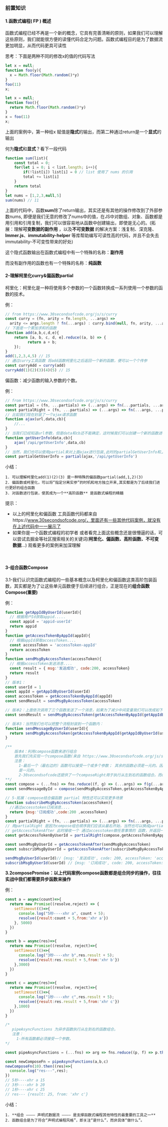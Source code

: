 <!--
 * @Date: 2021-12-20 16:31:01
 * @Author: luoshuai
 * @LastEditors: luoshuai
 * @LastEditTime: 2021-12-23 09:33:20
     -->

### 前置知识

#### 1.函数式编程( FP ) 概述

函数式编程已经不再是一个新的概念，它具有完善清晰的原则，如果我们可以理解这些原则，我们就能很方便的读懂代码合定为问题。函数式编程目的是为了数据流更加明显，从而代码更具可读性

思考：下面是两种不同的修改x的值的代码写法

```javascript
let x = null;
function foo(y){
  x = Math.floor(Math.random()*y)
}
foo(11)
x; 
```

```javascript
let x = null;
function foo(){
  return Math.floor(Math.random()*y)
}
x = foo(11)
x;
```

上面的案例中，第一种给x 赋值是**隐式**的输出，而第二种通过return是一个**显式**的输出

何为**隐式**和**显式**？看下一段代码

```javascript
function sum(list){
	const total = 0;
  	for(let i = 0; i < list.length; i++){
        if(!list[i]) list[i] = 0 // list 使用了 nums 的引用
    	total += list[i]
    }
    return total
}
let nums = [1,2,3,null,5]
sum(nums) // 11
```

上面的代码中，函数**sum**除了return输出，其实还是有其他的操作修改到了外部参数nums, 即便是我们无意的修改了nums中的值，在JS中对数组、对象、函数都是用引用和引用复制，我们可以很容易地从函数中创建输出，即使是无心的。(拓展：理解**可变数据的副作用** ，以及**不可变数据** 的解决方案：浅复制、深克隆、**Immer.js**、**immutability-helper** 等库帮助编写可读性高的代码，并且不会失去immutability-不可变性带来的好处)

这个隐式函数输出在函数式编程中有一个特殊的名称：**副作用**

而没有副作用的函数也有一个特殊的名称：**纯函数**

#### 2-理解柯里化curry&偏函数partial

柯里化：柯里化是一种将使用多个参数的一个函数转换成一系列使用一个参数的函数的技术。

例：

```javascript
// from https://www.30secondsofcode.org/js/s/curry
const curry = (fn, arity = fn.length, ...args) =>
  arity <= args.length ? fn(...args) : curry.bind(null, fn, arity, ...args);
// 下面是一个累加求和的函数
function add(a,b,c,d,e){
	return [a, b, c, d, e].reduce((a, b) => {
          return a + b;
    });
}
add(1,2,3,4,5) // 15
// 通过curry工具函数 将add函数柯里化之后返回一个新的函数，便可以一个个传参
const curryAdd = curry(add)
curryAdd(1)(2)(3)(4)(5) // 15
```

偏函数：减少函数的输入参数的个数。

例：

```javascript
// from https://www.30secondsofcode.org/js/s/curry
const partial = (fn, ...partials) => (...args) => fn(...partials, ...args);
const partialRight = (fn, ...partials) => (...args) => fn(...args, ...partials);
// 比如我们现在封装了一个ajax请求函数
function ajax(url,data,cb){
	//...
}
// 当我们已经知道url参数，但是data和cb还不能确定，这时候我们可以创建一个新的函数进行包装
function getUserInfo(data,cb){
	ajax('/api/getUserInfo',data,cb)
}
// 当然，我们也可以使用partial来对上面ajax进行包装,此时的partialGetUserInfo和上面的getUserInfo一样变成了接收data、cb的函数
const partialGetUserInfo = partial(ajax,'/api/getUserInfo')
```

小结：

   	1. 可以理解柯里化add(1)(2)(3) 是一种特殊的偏函数partial(add,1,2)(3)
   	2. 偏函数或柯里化，可以将“指定分离实参”的时机和地方独立开来,其实都是为了后续我们进行更好的组合函数
   	3. 对函数进行包装，使其成为一个**高阶函数** 是函数式编程的精髓

提示：

 - 以上的柯里化和偏函数 工具函数代码都来自https://www.30secondsofcode.org/，里面还有一些其他代码案例，就没有在上述代码中一一展示了
 - 如果你是一个函数式编程的初学者 或者看完上面这些概念还是很懵逼的话，可以尝试去掘金等社区搜索相关的关键词(**柯里化、偏函数、高阶函数、不可变数据**...) 观看更多的案例来加深理解

​      

#### 3-组合函数Compose

3.1-我们认识完函数式编程的一些基本概念以及柯里化和偏函数这类高阶包装函数，其实都是为了让这些单元函数便于后续进行组合，正是现在的**组合函数Compose(重要)** 

例：

```javascript
function getAppIdByUserId(userId){
  // 根据用户Id获取appid.....
  const appid = 'appid-userId'
  return appid
}
function getAccessTokenByAppId(appId){
  // 根据appId获取accessToken....
  const accessToken = 'accessToken-appId'
  return accessToken
}
function sendMsgByAccessToken(accessToken){
  // 根据accessToken发送消息....
  const result = { msg:'发送成功', code:200, accessToken}
  return result
}
// 版本1：
const userId = 1
const appId = getAppIdByUserId(userId)
const accessToken = getAccessTokenByAppId(appId)
const sendResult = sendMsgByAccessToken(accessToken)

// 版本2：上面依次调用了三个函数发送了一个消息，如果为了减少中间变量我们可以改成如下调用：
const sendResult = sendMsgByAccessToken(getAccessTokenByAppId(getAppIdByUserId(userId)))

// 版本3：当然我们也可以把整个流程封装到一个函数内：
function sendMessageByUserId(userId){
  return sendMsgByAccessToken(getAccessTokenByAppId(getAppIdByUserId(userId)))
}

/**
    版本4：利用compose函数来进行组合
    首先我们先实现一个compose函数(来自 https://www.30secondsofcode.org/js/s/compose)
	注意：
	  1-最后一个（最右边的）函数可以接受一个或多个参数； 其余的函数必须是一元的。因为其他函数都只能接收       上一个函数的返回值，即只能接收一个参数，因此sendMsgByAccessToken和getAccessTokenByAppId都只能
	  是一元的。
	  2-30secondsofcode还提供了一个composeRight用于执行从左到右的函数组合。而compose用于执行从右到左       的函数组合。
**/
const compose = (...fns) => fns.reduce((f, g) => (...args) => f(g(...args)));
const sendMessageById = compose(sendMsgByAccessToken,getAccessTokenByAppId,getAppIdByUserId)

// 5-拓展：compose结合偏函数 partial 特性还可以实现更多场景
function subscribeMsgByAccessToken(accessToken){
  //通过accesstoken订阅消息....
  return {msg:'订阅成功',code:200 ,accessToken}
}
const partialRight = (fn, ...partials) => (...args) => fn(...args, ...partials);
// 用partialRight 是因为compose组合顺序我们应该从最右开始，当然也可以换成partial+composeRight
// getAccessTokenAfter 此时接收一个 通过accesstoken做任意事情的 函数，并返回一个函数
const getAccessTokenByUserId = partialRight(compose,getAccessTokenByAppId,getAppIdByUserId)

const sendMsgByUserId = getAccessTokenAfter(sendMsgByAccessToken)
const subscribMsgByUserId = getAccessTokenAfter(subscribeMsgByAccessToken)

sendMsgByUserId(userId)// {msg: '发送成功', code: 200, accessToken: 'accessToken-appid-1'}
subscribMsgByUserId(userId) // {msg: '订阅成功', code: 200, accessToken: 'accessToken-appid-1'}

```

**3.2composePromise：以上代码案例compose函数都是组合同步的操作，往往实战中我们都需要异步函数来操作**

例：

```JavaScript
const a = async(count)=>{
  return new Promise((resolve,reject) => {
    setTimeout(()=>{
      console.log("5秒----xhr a", count + 5);
      resolve({result:count + 5,from:'xhr a'})
    }, 5000)
  })
}

const b = async(res)=>{
  return new Promise((resolve, reject)=>{
    setTimeout(()=>{
      console.log("3秒----xhr b",res.result + 5);
      resolve({result:res.result + 5,from:'xhr b'})
    },3000)
  })
}

const c = async(res)=>{
  return new Promise((resolve, reject)=>{
    setTimeout(()=>{
      console.log("1秒----xhr c",res.result + 5);
      resolve({result:res.result + 5,from:'xhr c'})
    },1000)
  })
}

/* 
   pipeAsyncFunctions 为异步函数执行从左到右的函数组合。
   注意：
     1-所有函数都必须接受一个参数。
*/

const pipeAsyncFunctions = (...fns) => arg => fns.reduce((p, f) => p.then(f), Promise.resolve(arg));

const newComposeFn = pipeAsyncFunctions(a,b,c)
newComposeFn(10).then((res)=>{
  console.log("res---",res);
})
// 5秒----xhr a 15
// 3秒----xhr b 20
// 1秒----xhr c 25
// res--- {result: 25, from: 'xhr c'}
```

小结：

 	1. **组合 ———— 声明式数据流 ———— 是支撑函数式编程其他特性的最重要的工具之一**
 	2. 函数组合是为了符合“声明式编程风格”，即关注“是什么”，而非具体“做什么”。

